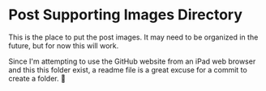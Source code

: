 # Post Supporting Images Directory
This is the place to put the post images. It may need to be organized in the future, but for now this will work.

Since I'm attempting to use the GitHub website from an iPad web browser and this this folder exist, a readme file is a great excuse for a commit to create a folder. 🙂
